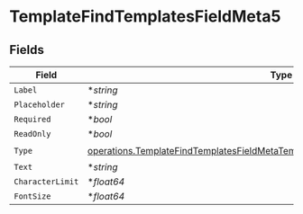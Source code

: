 # TemplateFindTemplatesFieldMeta5


## Fields

| Field                                                                                                                                                                                | Type                                                                                                                                                                                 | Required                                                                                                                                                                             | Description                                                                                                                                                                          |
| ------------------------------------------------------------------------------------------------------------------------------------------------------------------------------------ | ------------------------------------------------------------------------------------------------------------------------------------------------------------------------------------ | ------------------------------------------------------------------------------------------------------------------------------------------------------------------------------------ | ------------------------------------------------------------------------------------------------------------------------------------------------------------------------------------ |
| `Label`                                                                                                                                                                              | **string*                                                                                                                                                                            | :heavy_minus_sign:                                                                                                                                                                   | N/A                                                                                                                                                                                  |
| `Placeholder`                                                                                                                                                                        | **string*                                                                                                                                                                            | :heavy_minus_sign:                                                                                                                                                                   | N/A                                                                                                                                                                                  |
| `Required`                                                                                                                                                                           | **bool*                                                                                                                                                                              | :heavy_minus_sign:                                                                                                                                                                   | N/A                                                                                                                                                                                  |
| `ReadOnly`                                                                                                                                                                           | **bool*                                                                                                                                                                              | :heavy_minus_sign:                                                                                                                                                                   | N/A                                                                                                                                                                                  |
| `Type`                                                                                                                                                                               | [operations.TemplateFindTemplatesFieldMetaTemplatesResponse200ApplicationJSONType](../../models/operations/templatefindtemplatesfieldmetatemplatesresponse200applicationjsontype.md) | :heavy_check_mark:                                                                                                                                                                   | N/A                                                                                                                                                                                  |
| `Text`                                                                                                                                                                               | **string*                                                                                                                                                                            | :heavy_minus_sign:                                                                                                                                                                   | N/A                                                                                                                                                                                  |
| `CharacterLimit`                                                                                                                                                                     | **float64*                                                                                                                                                                           | :heavy_minus_sign:                                                                                                                                                                   | N/A                                                                                                                                                                                  |
| `FontSize`                                                                                                                                                                           | **float64*                                                                                                                                                                           | :heavy_minus_sign:                                                                                                                                                                   | N/A                                                                                                                                                                                  |